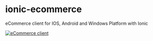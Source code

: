 # ionic-ecommerce
eCommerce client for IOS, Android and Windows Platform with Ionic


[![eCommerce client](https://share.gifyoutube.com/KzB6Gb.gif)](https://www.youtube.com/watch?v=lLoQnPlAOdc)
